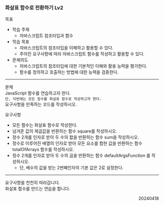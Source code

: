 ### 화살표 함수로 전환하기 Lv2
목표  
- 학습 주제
  - 자바스크립트 참조타입과 함수
- 학습 목표
  - 자바스크립트의 참조타입을 이해하고 활용할 수 있다.
  - 주어진 요구사항에 따라 자바스크립트 함수를 작성하고 활용할 수 있다.
- 문제의도
  - 자바스크립트의 참조타입에 대한 기본적인 이해와 활용 능력을 평가한다.
  - 함수를 정의하고 호출하는 방법에 대한 능력을 검증한다.
---
문제  
JavaScript 함수를 연습하고자 한다.  
`단, 이번에는 모든 함수를 화살표 함수로 작성하고자 한다.`  
요구사항을 만족하는 코드를 작성하시오.  

요구사항
- 모든 함수는 화살표 함수로 작성한다.
- 넘겨준 값의 제곱값을 반환하는 함수 square를 작성하시오.
- 정수 2개를 인자로 받아 두 수의 핪을 반환하는 함수 sum을 작성하시오.
- 정수로 이루어진 배열의 인자로 받아 모든 요소를 합한 값을 반환하는 함수 totalOfArrays 함수를 작성하시오.
- 정수 2개를 인자로 받아 두 수의 곱을 반환하는 함수 defaultArgsFunction 를 작성하시오.
  - 단, 배수의 값을 받는 2번째인자의 기본 값은 2로 설정한다.
---
요구사항을 천천히 따라갑니다.  
화살표 함수를 만드는 연습을 합니다.
<div style="text-align: right">20240418</div>